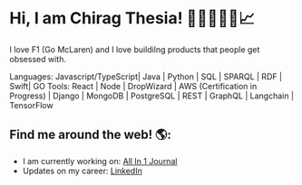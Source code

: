 # Hi, I am Chirag Thesia! 👋🏾🧑🏽‍💻📈

I love F1 (Go McLaren) and I love buildilng products that people get obsessed with. 

Languages: Javascript/TypeScript| Java | Python | SQL | SPARQL | RDF | Swift| GO
Tools: React | Node | DropWizard | AWS (Certification in Progress) | Django | MongoDB | PostgreSQL | REST | GraphQL | Langchain | TensorFlow 

## Find me around the web! 🌎:

- I am currently working on: <a href= "https://github.com/ChiragThesia/All-in-1-Journal-"> All In 1 Journal </a>
- Updates on my career: <a href="https://www.linkedin.com/in/chiragthesia/">LinkedIn</a>

